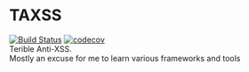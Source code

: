 # TAXSS
[![Build Status](https://travis-ci.com/OutRite/TAXSS.svg?branch=master)](https://travis-ci.com/OutRite/TAXSS) [![codecov](https://codecov.io/gh/OutRite/TAXSS/branch/master/graph/badge.svg)](https://codecov.io/gh/OutRite/TAXSS)    
Terible Anti-XSS.    
Mostly an excuse for me to learn various frameworks and tools
